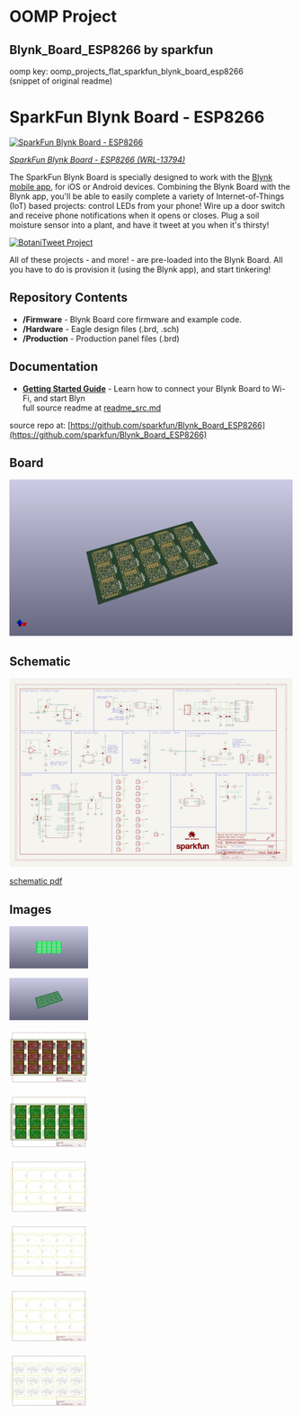# OOMP Project  
## Blynk_Board_ESP8266  by sparkfun  
  
oomp key: oomp_projects_flat_sparkfun_blynk_board_esp8266  
(snippet of original readme)  
  
SparkFun Blynk Board - ESP8266  
========================================  
  
[![SparkFun Blynk Board - ESP8266](https://cdn.sparkfun.com//assets/parts/1/1/3/6/4/13794-07.jpg)](https://www.sparkfun.com/products/13794)  
  
[*SparkFun Blynk Board - ESP8266 (WRL-13794)*](https://www.sparkfun.com/products/13794)  
  
The SparkFun Blynk Board is specially designed to work with the [Blynk mobile app](http://blynk.cc), for iOS or Android devices. Combining the Blynk Board with the Blynk app, you'll be able to easily complete a variety of Internet-of-Things (IoT) based projects: control LEDs from your phone! Wire up a door switch and receive phone notifications when it opens or closes. Plug a soil moisture sensor into a plant, and have it tweet at you when it's thirsty!  
  
[![BotaniTweet Project](https://cdn.sparkfun.com/r/600-600/assets/learn_tutorials/4/9/0/12-01-project.jpg)](https://learn.sparkfun.com/tutorials/blynk-board-project-guide/)  
  
All of these projects - and more! - are pre-loaded into the Blynk Board. All you have to do is provision it (using the Blynk app), and start tinkering!  
  
Repository Contents  
-------------------  
  
* **/Firmware** - Blynk Board core firmware and example code.  
* **/Hardware** - Eagle design files (.brd, .sch)  
* **/Production** - Production panel files (.brd)  
  
Documentation  
--------------  
* **[Getting Started Guide](https://learn.sparkfun.com/tutorials/getting-started-with-the-sparkfun-blynk-board)** - Learn how to connect your Blynk Board to Wi-Fi, and start Blyn  
  full source readme at [readme_src.md](readme_src.md)  
  
source repo at: [https://github.com/sparkfun/Blynk_Board_ESP8266](https://github.com/sparkfun/Blynk_Board_ESP8266)  
## Board  
  
[![working_3d.png](working_3d_600.png)](working_3d.png)  
## Schematic  
  
[![working_schematic.png](working_schematic_600.png)](working_schematic.png)  
  
[schematic pdf](working_schematic.pdf)  
## Images  
  
[![working_3D_bottom.png](working_3D_bottom_140.png)](working_3D_bottom.png)  
  
[![working_3D_top.png](working_3D_top_140.png)](working_3D_top.png)  
  
[![working_assembly_page_01.png](working_assembly_page_01_140.png)](working_assembly_page_01.png)  
  
[![working_assembly_page_02.png](working_assembly_page_02_140.png)](working_assembly_page_02.png)  
  
[![working_assembly_page_03.png](working_assembly_page_03_140.png)](working_assembly_page_03.png)  
  
[![working_assembly_page_04.png](working_assembly_page_04_140.png)](working_assembly_page_04.png)  
  
[![working_assembly_page_05.png](working_assembly_page_05_140.png)](working_assembly_page_05.png)  
  
[![working_assembly_page_06.png](working_assembly_page_06_140.png)](working_assembly_page_06.png)  
